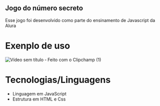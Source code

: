 ## Jogo do número secreto 
Esse jogo foi desenvolvido como parte do ensinamento de Javascript da Alura
# Exenplo de uso 
![Vídeo sem título ‐ Feito com o Clipchamp (1)](https://github.com/user-attachments/assets/22bb1223-1291-4f01-832e-437bcc9f4507)
# Tecnologias/Linguagens
- Linguagem em JavaScript
- Estrutura em HTML e Css
